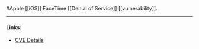 #Apple 
[[iOS]] FaceTime [[Denial of Service]] [[vulnerability]].

---
#### Links:
- [CVE Details](https://www.cvedetails.com/cve/CVE-2020-9986/)
